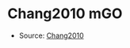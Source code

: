<a name="material" />

# Chang2010 mGO
<script type="application/ld+json">
  {
    "@context": "https://schema.org/",
    "@type": "ChemicalSubstance",
    "http://purl.org/dc/terms/conformsTo":
      {
        "@type": "CreativeWork",
        "@id": "https://bioschemas.org/profiles/ChemicalSubstance/0.4-RELEASE/"
      },
    "@id": "https://egonw.github.io/nanowiki/nanowiki423.html#material",
    "name": "Chang2010 mGO",
    "sameAs": "http://127.0.0.1/mediawiki/index.php/Special:URIResolver/Chang2010_mGO"
  }
</script>


* Source: [Chang2010](Chang2010.md)
